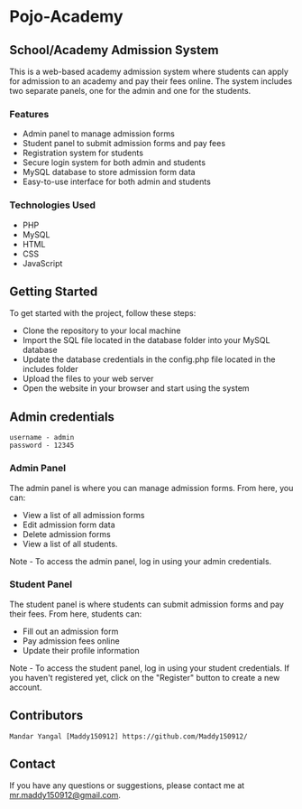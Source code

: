 # Pojo-Academy

## School/Academy Admission System

This is a web-based academy admission system where students can apply for admission to an academy and pay their fees online. The system includes two separate panels, one for the admin and one for the students.


### Features

  * Admin panel to manage admission forms
  * Student panel to submit admission forms and pay fees
  * Registration system for students
  * Secure login system for both admin and students
  * MySQL database to store admission form data
  * Easy-to-use interface for both admin and students

### Technologies Used

  * PHP
  * MySQL
  * HTML
  * CSS
  * JavaScript

## Getting Started

To get started with the project, follow these steps:

  * Clone the repository to your local machine
  * Import the SQL file located in the database folder into your MySQL database
  * Update the database credentials in the config.php file located in the includes folder
  * Upload the files to your web server
  * Open the website in your browser and start using the system

## Admin credentials

    username - admin 
    password - 12345

### Admin Panel

The admin panel is where you can manage admission forms. From here, you can:

  * View a list of all admission forms
  * Edit admission form data
  * Delete admission forms
  * View a list of all students.
  
Note - To access the admin panel, log in using your admin credentials.
  
### Student Panel

The student panel is where students can submit admission forms and pay their fees. From here, students can:

  * Fill out an admission form
  * Pay admission fees online
  * Update their profile information

Note - To access the student panel, log in using your student credentials. If you haven't registered yet, click on the "Register" button to create a new account.

## Contributors

    Mandar Yangal [Maddy150912] https://github.com/Maddy150912/

## Contact

If you have any questions or suggestions, please contact me at mr.maddy150912@gmail.com.

